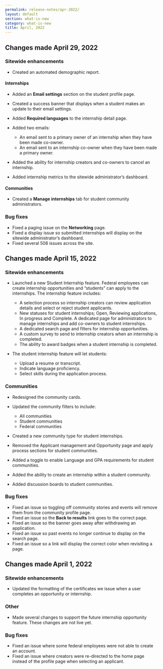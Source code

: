 ```yaml
---
permalink: release-notes/apr-2022/
layout: default
section: what-is-new
category: what-is-new
title: April, 2022
---
```


## Changes made April 29, 2022
### Sitewide enhancements   

* Created an automated demographic report. 
 
#### Internships

* Added an **Email settings** section on the student profile page. 
* Created a success banner that displays when a student makes an update to their email settings. 
* Added **Required languages** to the internship detail page. 
* Added two emails:
  * An email sent to a primary owner of an internship when they have been made co-owner.
  * An email sent to an internship co-owner when they have been made a primary owner. 

* Added the ability for internship creators and co-owners to cancel an internship. 
* Added internship metrics to the sitewide administrator’s dashboard. 

#### Communities 

* Created a **Manage internships** tab for student community administrators. 

### Bug fixes  

* Fixed a paging issue on the **Networking** page. 
* Fixed a display issue so submitted internships will display on the sitewide administrator’s dashboard. 
* Fixed several 508 issues across the site.

## Changes made April 15, 2022
### Sitewide enhancements  

* Launched a new Student Internship feature. Federal employees can create internship opportunities and “students” can apply to the internships. The internship feature includes:
  * A selection process so internship creators can review application details and select or reject student applicants.
  * New statuses for student internships; Open, Reviewing applications, In progress and Complete. A dedicated page for administrators to manage internships and add co-owners to student internships.
  * A dedicated search page and filters for internship opportunities.
  * A custom survey to send to internship creators when an internship is completed.  
  * The ability to award badges when a student internship is completed.

* The student internship feature will let students:
  * Upload a resume or transcript.
  * Indicate language proficiency.
  * Select skills during the application process.

### Communities 

* Redesigned the community cards. 
* Updated the community filters to include:
  * All communities
  * Student communities
  * Federal communities

* Created a new community type for student internships.
* Removed the Applicant management and Opportunity page and apply process sections for student communities.
* Added a toggle to enable Language and GPA requirements for student communities.
* Added the ability to create an internship within a student community.
* Added discussion boards to student communities. 

### Bug fixes 

* Fixed an issue so toggling off community stories and events will remove them from the community profile page.
* Fixed an issue so the **Back to results** link goes to the correct page.
* Fixed an issue so the banner goes away after withdrawing an application.
* Fixed an issue so past events no longer continue to display on the search page.
* Fixed an issue so a link will display the correct color when revisiting a page.  

## Changes made April 1, 2022    
### Sitewide enhancements

* Updated the formatting of the certificates we issue when a user completes an opportunity or internship. 

### Other

* Made several changes to support the future internship opportunity feature. These changes are not live yet.

### Bug fixes

* Fixed an issue where some federal employees were not able to create an account. 
* Fixed an issue where creators were re-directed to the home page instead of the profile page when selecting an applicant.
